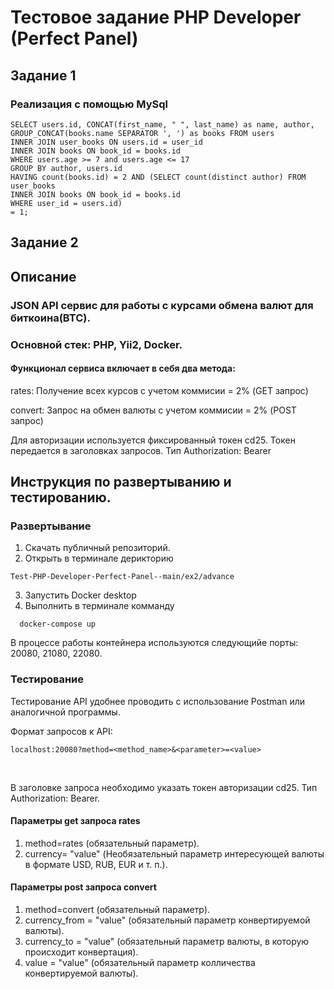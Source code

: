 # Тестовое задание PHP Developer (Perfect Panel)

## Задание 1 

### Реализация с помощью MySql
````
SELECT users.id, CONCAT(first_name, " ", last_name) as name, author, GROUP_CONCAT(books.name SEPARATOR ', ') as books FROM users
INNER JOIN user_books ON users.id = user_id
INNER JOIN books ON book_id = books.id
WHERE users.age >= 7 and users.age <= 17
GROUP BY author, users.id
HAVING count(books.id) = 2 AND (SELECT count(distinct author) FROM user_books
INNER JOIN books ON book_id = books.id
WHERE user_id = users.id)
= 1;
````

## Задание 2 

## Описание

### JSON API сервис для работы с курсами обмена валют для биткоина(BTC).</br>

### Основной стек: PHP, Yii2, Docker. </br>

#### Функционал сервиса включает в себя два метода:</br>
  rates: Получение всех курсов с учетом коммисии = 2% (GET запрос)</br>
  
  convert: Запрос на обмен валюты с учетом коммисии = 2% (POST запрос)</br>

Для авторизации используется фиксированный токен cd25. Токен передается в заголовках запросов. Тип Authorization: Bearer </br>

## Инструкция по развертыванию и тестированию. </br>

### Развертывание 
  1. Скачать публичный репозиторий.
  2. Открыть в терминале дерикторию 
  ````
  Test-PHP-Developer-Perfect-Panel--main/ex2/advance
  ````
  3. Запустить Docker desktop
  4. Выполнить в терминале комманду 
  ````
    docker-compose up
  ````
  В процессе работы контейнера используются следующийе порты: 20080, 21080, 22080. 
  
### Тестирование

Тестирование API удобнее проводить с использование Postman или аналогичной программы.

Формат запросов к API: 
````
localhost:20080?method=<method_name>&<parameter>=<value> 
````
</br>

В заголовке запроса необходимо указать токен авторизации cd25. Тип Authorization: Bearer. </br>

#### Параметры get запроса rates
  1. method=rates (обязательный параметр).
  2. currency= "value" (Необязательный параметр интересующей валюты в формате USD, RUB, EUR и т. п.).

#### Параметры post запроса convert
  1. method=convert (обязательный параметр).
  2. currency_from = "value" (обязательный параметр конвертируемой валюты).
  3. currency_to = "value" (обязательный параметр валюты, в которую происходит конвертация).
  4. value = "value" (обязательный параметр колличества конвертируемой валюты).
